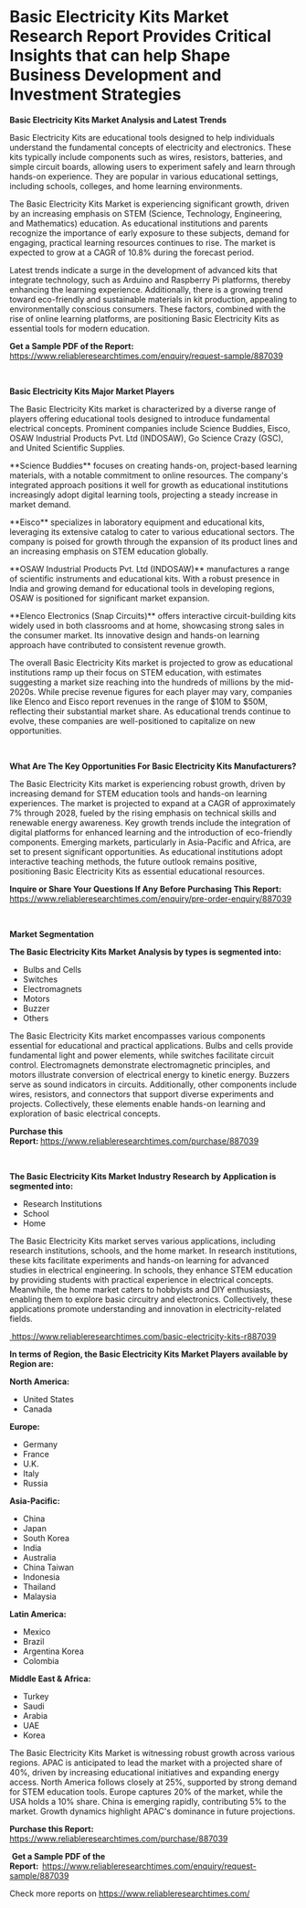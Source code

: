 <p><h1>Basic Electricity Kits Market Research Report Provides Critical Insights that can help Shape Business Development and Investment Strategies</h1></p><p><strong>Basic Electricity Kits Market Analysis and Latest Trends</strong></p>
<p><p>Basic Electricity Kits are educational tools designed to help individuals understand the fundamental concepts of electricity and electronics. These kits typically include components such as wires, resistors, batteries, and simple circuit boards, allowing users to experiment safely and learn through hands-on experience. They are popular in various educational settings, including schools, colleges, and home learning environments.</p><p>The Basic Electricity Kits Market is experiencing significant growth, driven by an increasing emphasis on STEM (Science, Technology, Engineering, and Mathematics) education. As educational institutions and parents recognize the importance of early exposure to these subjects, demand for engaging, practical learning resources continues to rise. The market is expected to grow at a CAGR of 10.8% during the forecast period. </p><p>Latest trends indicate a surge in the development of advanced kits that integrate technology, such as Arduino and Raspberry Pi platforms, thereby enhancing the learning experience. Additionally, there is a growing trend toward eco-friendly and sustainable materials in kit production, appealing to environmentally conscious consumers. These factors, combined with the rise of online learning platforms, are positioning Basic Electricity Kits as essential tools for modern education.</p></p>
<p><strong>Get a Sample PDF of the Report:&nbsp;</strong> <a href="https://www.reliableresearchtimes.com/enquiry/request-sample/887039?utm_campaign=2006&utm_medium=2&utm_source=Github&utm_content=ia&utm_term=06042025&utm_id=basic-electricity-kits">https://www.reliableresearchtimes.com/enquiry/request-sample/887039</a></p>
<p>&nbsp;</p>
<p><strong>Basic Electricity Kits Major Market Players</strong></p>
<p><p>The Basic Electricity Kits market is characterized by a diverse range of players offering educational tools designed to introduce fundamental electrical concepts. Prominent companies include Science Buddies, Eisco, OSAW Industrial Products Pvt. Ltd (INDOSAW), Go Science Crazy (GSC), and United Scientific Supplies.</p><p>**Science Buddies** focuses on creating hands-on, project-based learning materials, with a notable commitment to online resources. The company's integrated approach positions it well for growth as educational institutions increasingly adopt digital learning tools, projecting a steady increase in market demand.</p><p>**Eisco** specializes in laboratory equipment and educational kits, leveraging its extensive catalog to cater to various educational sectors. The company is poised for growth through the expansion of its product lines and an increasing emphasis on STEM education globally.</p><p>**OSAW Industrial Products Pvt. Ltd (INDOSAW)** manufactures a range of scientific instruments and educational kits. With a robust presence in India and growing demand for educational tools in developing regions, OSAW is positioned for significant market expansion.</p><p>**Elenco Electronics (Snap Circuits)** offers interactive circuit-building kits widely used in both classrooms and at home, showcasing strong sales in the consumer market. Its innovative design and hands-on learning approach have contributed to consistent revenue growth.</p><p>The overall Basic Electricity Kits market is projected to grow as educational institutions ramp up their focus on STEM education, with estimates suggesting a market size reaching into the hundreds of millions by the mid-2020s. While precise revenue figures for each player may vary, companies like Elenco and Eisco report revenues in the range of $10M to $50M, reflecting their substantial market share. As educational trends continue to evolve, these companies are well-positioned to capitalize on new opportunities.</p></p>
<p>&nbsp;</p>
<p><strong>What Are The Key Opportunities For Basic Electricity Kits Manufacturers?</strong></p>
<p><p>The Basic Electricity Kits market is experiencing robust growth, driven by increasing demand for STEM education tools and hands-on learning experiences. The market is projected to expand at a CAGR of approximately 7% through 2028, fueled by the rising emphasis on technical skills and renewable energy awareness. Key growth trends include the integration of digital platforms for enhanced learning and the introduction of eco-friendly components. Emerging markets, particularly in Asia-Pacific and Africa, are set to present significant opportunities. As educational institutions adopt interactive teaching methods, the future outlook remains positive, positioning Basic Electricity Kits as essential educational resources.</p></p>
<p><strong>Inquire or Share Your Questions If Any Before Purchasing This Report:</strong> <a href="https://www.reliableresearchtimes.com/enquiry/pre-order-enquiry/887039?utm_campaign=2006&utm_medium=2&utm_source=Github&utm_content=ia&utm_term=06042025&utm_id=basic-electricity-kits">https://www.reliableresearchtimes.com/enquiry/pre-order-enquiry/887039</a></p>
<p>&nbsp;</p>
<p><strong>Market Segmentation</strong></p>
<p><strong>The Basic Electricity Kits Market Analysis by types is segmented into:</strong></p>
<p><ul><li>Bulbs and Cells</li><li>Switches</li><li>Electromagnets</li><li>Motors</li><li>Buzzer</li><li>Others</li></ul></p>
<p><p>The Basic Electricity Kits market encompasses various components essential for educational and practical applications. Bulbs and cells provide fundamental light and power elements, while switches facilitate circuit control. Electromagnets demonstrate electromagnetic principles, and motors illustrate conversion of electrical energy to kinetic energy. Buzzers serve as sound indicators in circuits. Additionally, other components include wires, resistors, and connectors that support diverse experiments and projects. Collectively, these elements enable hands-on learning and exploration of basic electrical concepts.</p></p>
<p><strong>Purchase this Report:&nbsp;</strong><a href="https://www.reliableresearchtimes.com/purchase/887039?utm_campaign=2006&utm_medium=2&utm_source=Github&utm_content=ia&utm_term=06042025&utm_id=basic-electricity-kits">https://www.reliableresearchtimes.com/purchase/887039</a></p>
<p>&nbsp;</p>
<p><strong>The Basic Electricity Kits Market Industry Research by Application is segmented into:</strong></p>
<p><ul><li>Research Institutions</li><li>School</li><li>Home</li></ul></p>
<p><p>The Basic Electricity Kits market serves various applications, including research institutions, schools, and the home market. In research institutions, these kits facilitate experiments and hands-on learning for advanced studies in electrical engineering. In schools, they enhance STEM education by providing students with practical experience in electrical concepts. Meanwhile, the home market caters to hobbyists and DIY enthusiasts, enabling them to explore basic circuitry and electronics. Collectively, these applications promote understanding and innovation in electricity-related fields.</p></p>
<p><a href="https://www.reliableresearchtimes.com/basic-electricity-kits-r887039?utm_campaign=2006&utm_medium=2&utm_source=Github&utm_content=ia&utm_term=06042025&utm_id=basic-electricity-kits">&nbsp;https://www.reliableresearchtimes.com/basic-electricity-kits-r887039</a></p>
<p><strong>In terms of Region, the Basic Electricity Kits Market Players available by Region are:</strong></p>
<p>
    <p> <strong> North America: </strong>
        <ul>
            <li>United States</li>
            <li>Canada</li>
        </ul>
        </p> 
    <p> <strong> Europe: </strong>
        <ul>
            <li>Germany</li>
            <li>France</li>
            <li>U.K.</li>
            <li>Italy</li>
            <li>Russia</li>
        </ul>
        </p> 
    <p> <strong> Asia-Pacific: </strong>
        <ul>
            <li>China</li>
            <li>Japan</li>
            <li>South Korea</li>
            <li>India</li>
            <li>Australia</li>
            <li>China Taiwan</li>
            <li>Indonesia</li>
            <li>Thailand</li>
            <li>Malaysia</li>
        </ul>
        </p> 
    <p> <strong> Latin America: </strong>
        <ul>
            <li>Mexico</li>
            <li>Brazil</li>
            <li>Argentina Korea</li>
            <li>Colombia</li>
        </ul>
        </p> 
    <p> <strong> Middle East & Africa: </strong>
        <ul>
            <li>Turkey</li>
            <li>Saudi</li>
            <li>Arabia</li>
            <li>UAE</li>
            <li>Korea</li>
        </ul>
    </p>
    </p>
<p><p>The Basic Electricity Kits Market is witnessing robust growth across various regions. APAC is anticipated to lead the market with a projected share of 40%, driven by increasing educational initiatives and expanding energy access. North America follows closely at 25%, supported by strong demand for STEM education tools. Europe captures 20% of the market, while the USA holds a 10% share. China is emerging rapidly, contributing 5% to the market. Growth dynamics highlight APAC's dominance in future projections.</p></p>
<p><strong>Purchase this Report: </strong><a href="https://www.reliableresearchtimes.com/purchase/887039?utm_campaign=2006&utm_medium=2&utm_source=Github&utm_content=ia&utm_term=06042025&utm_id=basic-electricity-kits">https://www.reliableresearchtimes.com/purchase/887039</a></p>
<p>&nbsp;<strong>Get a Sample PDF of the Report:&nbsp;&nbsp;</strong><a href="https://www.reliableresearchtimes.com/enquiry/request-sample/887039?utm_campaign=2006&utm_medium=2&utm_source=Github&utm_content=ia&utm_term=06042025&utm_id=basic-electricity-kits">https://www.reliableresearchtimes.com/enquiry/request-sample/887039</a></p>
<p><strong></strong></p>
<p>Check more reports on <a href="https://www.reliableresearchtimes.com/?utm_campaign=2006&utm_medium=2&utm_source=Github&utm_content=ia&utm_term=06042025&utm_id=basic-electricity-kits">https://www.reliableresearchtimes.com/</a></p>